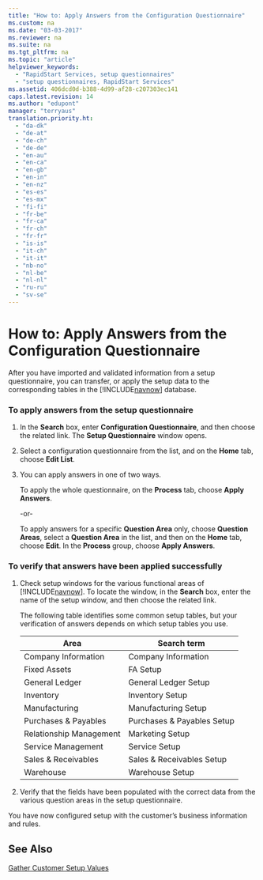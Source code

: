 ```yaml
---
title: "How to: Apply Answers from the Configuration Questionnaire"
ms.custom: na
ms.date: "03-03-2017"
ms.reviewer: na
ms.suite: na
ms.tgt_pltfrm: na
ms.topic: "article"
helpviewer_keywords: 
  - "RapidStart Services, setup questionnaires"
  - "setup questionnaires, RapidStart Services"
ms.assetid: 406dcd0d-b388-4d99-af28-c207303ec141
caps.latest.revision: 14
ms.author: "edupont"
manager: "terryaus"
translation.priority.ht: 
  - "da-dk"
  - "de-at"
  - "de-ch"
  - "de-de"
  - "en-au"
  - "en-ca"
  - "en-gb"
  - "en-in"
  - "en-nz"
  - "es-es"
  - "es-mx"
  - "fi-fi"
  - "fr-be"
  - "fr-ca"
  - "fr-ch"
  - "fr-fr"
  - "is-is"
  - "it-ch"
  - "it-it"
  - "nb-no"
  - "nl-be"
  - "nl-nl"
  - "ru-ru"
  - "sv-se"
---
```

# How to: Apply Answers from the Configuration Questionnaire
After you have imported and validated information from a setup questionnaire, you can transfer, or apply the setup data to the corresponding tables in the [!INCLUDE[navnow](../ApplicationDesign/includes/navnow_md.md)] database.  
  
### To apply answers from the setup questionnaire  
  
1.  In the **Search** box, enter **Configuration Questionnaire**, and then choose the related link. The **Setup Questionnaire** window opens.  
  
2.  Select a configuration questionnaire from the list, and on the **Home** tab, choose **Edit List**.  
  
3.  You can apply answers in one of two ways.  
  
     To apply the whole questionnaire, on the **Process** tab, choose **Apply Answers**.  
  
     \-or\-  
  
     To apply answers for a specific **Question Area** only, choose **Question Areas**, select a **Question Area** in the list, and then on the **Home** tab, choose **Edit**. In the **Process** group, choose **Apply Answers**.  
  
### To verify that answers have been applied successfully  
  
1.  Check setup windows for the various functional areas of [!INCLUDE[navnow](../ApplicationDesign/includes/navnow_md.md)]. To locate the window, in the **Search** box, enter the name of the setup window, and then choose the related link.  
  
     The following table identifies some common setup tables, but your verification of answers depends on which setup tables you use.  
  
    |Area|Search term|  
    |----------|-----------------|  
    |Company Information|Company Information|  
    |Fixed Assets|FA Setup|  
    |General Ledger|General Ledger Setup|  
    |Inventory|Inventory Setup|  
    |Manufacturing|Manufacturing Setup|  
    |Purchases & Payables|Purchases & Payables Setup|  
    |Relationship Management|Marketing Setup|  
    |Service Management|Service Setup|  
    |Sales & Receivables|Sales & Receivables Setup|  
    |Warehouse|Warehouse Setup|  
  
2.  Verify that the fields have been populated with the correct data from the various question areas in the setup questionnaire.  
  
 You have now configured setup with the customer’s business information and rules.  
  
## See Also  
 [Gather Customer Setup Values](../SetupAndAdministration/gather-customer-setup-values.md)